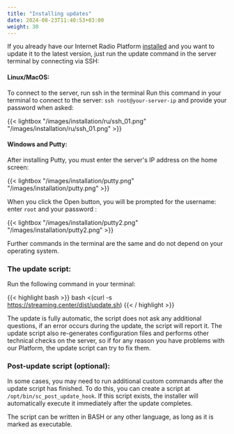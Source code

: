 ```yaml
---
title: "Installing updates"
date: 2024-08-23T11:40:53+03:00
weight: 30
---
```


If you already have our Internet Radio Platform [installed](/docs/system/installation) and you want to update it to the latest version, just run the update command in the server terminal by connecting via SSH:

#### Linux/MacOS: 
To connect to the server, run ssh in the terminal 
Run this command in your terminal to connect to the server: `ssh root@your-server-ip` and provide your password when asked:

{{< lightbox "/images/installation/ru/ssh_01.png" "/images/installation/ru/ssh_01.png" >}}

#### Windows and Putty: 

After installing Putty, you must enter the server's IP address on the home screen:

{{< lightbox "/images/installation/putty.png" "/images/installation/putty.png" >}}

When you click the Open button, you will be prompted for the username: enter `root` and your password :

{{< lightbox "/images/installation/putty2.png" "/images/installation/putty2.png" >}}

Further commands in the terminal are the same and do not depend on your operating system.


### The update script:

Run the following command in your terminal:

{{< highlight bash  >}}
bash <(curl -s https://streaming.center/dist/update.sh)
{{< / highlight >}}

The update is fully automatic, the script does not ask any additional questions, if an error occurs during the update, the script will report it.
The update script also re-generates configuration files and performs other technical checks on the server, so if for any reason you have problems with our Platform, the update script can try to fix them.

### Post-update script (optional):
In some cases, you may need to run additional custom commands after the update script has finished. To do this, you can create a script at `/opt/bin/sc_post_update_hook`. If this script exists, the installer will automatically execute it immediately after the update completes.

The script can be written in BASH or any other language, as long as it is marked as executable.